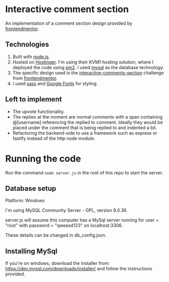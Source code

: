 # Interactive comment section

An implementation of a comment section design provided by [frontendmentor](https://frontendmentor.io).

## Technologies

1. Built with [node.js]([http://jekyllrb.com/](https://nodejs.org/en)).
1. Hosted on [Hostinger]([https://pages.github.com/](https://www.hostinger.co.uk/)). I'm using their KVM1 hosting solution, where I deployed the code using [pm2](https://pm2.keymetrics.io/). I used [mysql](https://dev.mysql.com/downloads/installer/) as the database technology.
1. The specific design used is the [interactive-comments-section](https://www.frontendmentor.io/challenges/interactive-comments-section-iG1RugEG9) challenge from [frontendmentor](https://frontendmentor.io).
1. I used [sass](https://sass-lang.com/) and
   [Google Fonts](https://www.google.com/fonts) for styling.
## Left to implement
- The upvote functionality.
- The replies at the moment are normal comments with a span containing @[username] referencing the replied to comment. Ideally they would be placed under the comment that is being replied to and indented a bit.
- Refactoring the backend-side to use a framework such as express or fastify instead of the http node module.

# Running the code

Run the command ```node server.js``` in the root of this repo to start the server.

## Database setup
Platform: Windows

I'm using MySQL Community Server - GPL, version 8.0.36.

server.js will assume this computer has a MySql server running for user = "root" with password = "qweasd123" on localhost:3306.

These details can be changed in db_config.json.

## Installing MySql

If you're on windows, download the installer from: https://dev.mysql.com/downloads/installer/ and follow the instructions provided.

